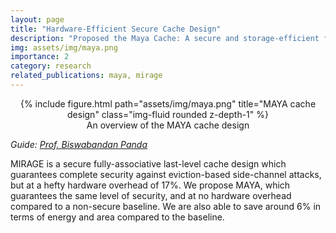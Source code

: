 ```yaml
---
layout: page
title: "Hardware-Efficient Secure Cache Design"
description: "Proposed the Maya Cache: A secure and storage-efficient fully-associative last-level cache design"
img: assets/img/maya.png
importance: 2
category: research
related_publications: maya, mirage
---
```


<center>
<div class="row">
    <div class="col-sm mt-4 mt-md-0">
        {% include figure.html path="assets/img/maya.png" title="MAYA cache design" class="img-fluid rounded z-depth-1" %}
    </div>
</div>
<div class="caption">
    An overview of the MAYA cache design
</div>
</center>

_Guide: [Prof. Biswabandan Panda](https://www.cse.iitb.ac.in/~biswa/)_  

MIRAGE is a secure fully-associative last-level cache design which guarantees complete security against eviction-based side-channel attacks, but at a hefty hardware overhead of 17%. We propose MAYA, which guarantees the same level of security, and at no hardware overhead compared to a non-secure baseline. We are also able to save around 6% in terms of energy and area compared to the baseline.

